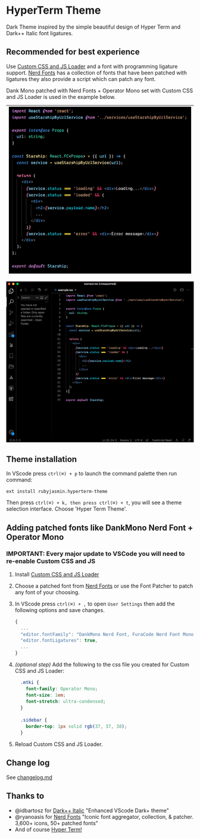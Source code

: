 # HyperTerm Theme

Dark Theme inspired by the simple beautiful design of Hyper Term and Dark++ Italic font ligatures.

## Recommended for best experience

Use [Custom CSS and JS Loader](https://github.com/be5invis/vscode-custom-css) and a font with programming ligature support. [Nerd Fonts](https://github.com/ryanoasis/nerd-fonts) has a collection of fonts that have been patched with ligatures they also provide a script which can patch any font.

Dank Mono patched with Nerd Fonts + Operator Mono set with Custom CSS and JS Loader is used in the example below.

| ![Example Code](https://github.com/rubyjasmin/vscode-hyperterm-theme/raw/master/example.png) |
| :--: |
![Theme Screenshot](https://github.com/rubyjasmin/vscode-hyperterm-theme/raw/master/screenshot.png)

## Theme installation

In VScode press `ctrl(⌘) + p` to launch the command palette then run command:

```vscode
ext install rubyjasmin.hyperterm-theme
```

Then press `ctrl(⌘) + k, then press ctrl(⌘) + t`, you will see a theme selection interface. Choose 'Hyper Term Theme'.

## Adding patched fonts like **DankMono Nerd Font + Operator Mono**

### **IMPORTANT: Every major update to VSCode you will need to re-enable Custom CSS and JS**

1. Install [Custom CSS and JS Loader](https://github.com/be5invis/vscode-custom-css)
2. Choose a patched font from [Nerd Fonts](https://github.com/ryanoasis/nerd-fonts) or use the Font Patcher to patch any font of your choosing.
3. In VScode press `ctrl(⌘) + ,` to open `User Settings` then add the following options and save changes.

    ```javascript
    {
      ...
      "editor.fontFamily": "DankMono Nerd Font, FuraCode Nerd Font Mono",
      "editor.fontLigatures": true,
      ...
    }
    ```

4. *(optional step)* Add the following to the css file you created for Custom CSS and JS Loader:

    ```css
      .mtki {
        font-family: Operator Mono;
        font-size: 1em;
        font-stretch: ultra-condensed;
      }

      .sidebar {
        border-top: 1px solid rgb(37, 37, 38);
      }
    ```

5. Reload Custom CSS and JS Loader.

## Change log

See [changelog.md](https://github.com/rubyjasmin/vscode-hyperterm-theme/blob/master/CHANGELOG.md)

## Thanks to

- @idbartosz for [Dark++ Italic](https://github.com/idbartosz/vscode-darkpp-italic) "Enhanced VScode Dark+ theme"
- @ryanoasis for [Nerd Fonts](https://github.com/ryanoasis/nerd-fonts) "Iconic font aggregator, collection, & patcher. 3,600+ icons, 50+ patched fonts"
- And of course [Hyper Term!](https://hyper.is)
